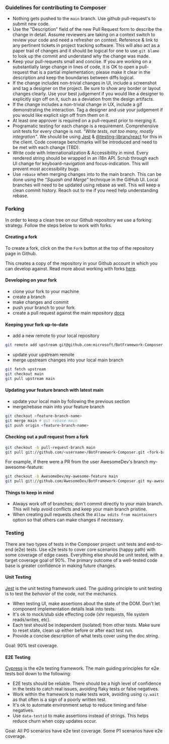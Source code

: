 ### Guidelines for contributing to Composer

- Nothing gets pushed to the `main` branch. Use github pull-request's to submit new code.
- Use the "Description" field of the new Pull Request form to describe the change in detail. Assume reviewers are taking on a context switch to review your code and need a refresher on context. Reference & link to any pertinent tickets in project tracking software. This will also act as a paper trail of changes and it should be logical for one to use `git blame` to look up the commit and understand why the change was made.
- Keep your pull-requests small and concise. If you are working on a substantially large change in lines of code, it is OK to open a pull-request that is a partial implementation; please make it clear in the description and keep the boundaries between diffs logical.
- If the change includes non-trivial changes in UI, include a screenshot and tag a designer on the project. Be sure to show any border or layout changes clearly. Use your best judgement if you would like a designer to explicitly sign off on it, such as a deviation from the design artifacts.
- If the change includes a non-trivial change in UX, include a gif demonstrating the interaction. Tag a designer and use your judgement if you would like explicit sign off from them on it.
- At least one approver is required on a pull-request prior to merging it.
- Programatic testing for each change is a requirement. Comprehensive unit tests for every change is not. _"Write tests, not too many, mostly integration"_. We should be using [Jest](https://jestjs.io/) & [@testing-library/react](https://github.com/testing-library/react-testing-library) for this in the client. Code coverage benchmarks will be introduced and need to be met with each change (TBD).
- Write code with Internationalization & Accessibility in mind. Every rendered string should be wrapped in an i18n API. Scrub through each UI change for keyboard-navigation and focus-indication. This will prevent most accessibility bugs.
- Use `rebase` when merging changes into to the main branch. This can be done using the _“Squash and Merge”_ technique in the GitHub UI. Local branches will need to be updated using rebase as well. This will keep a clean commit history. Reach out to me if you need help understanding rebase.

### Forking

In order to keep a clean tree on our Github repository we use a forking strategy. Follow the steps below to work with forks.

#### Creating a fork

To create a fork, click on the the `Fork` button at the top of the repository page in Github.

This creates a copy of the repository in your Github account in which you can develop against. Read more about working with forks [here](https://help.github.com/en/articles/working-with-forks).

#### Developing on your fork

- clone your fork to your machine
- create a branch
- make changes and commit
- push your branch to your fork
- create a pull request against the main repository [docs](https://help.github.com/en/articles/creating-a-pull-request-from-a-fork)

#### Keeping your fork up-to-date

- add a new remote to your local repository

```bash
git remote add upstream git@github.com:microsoft/BotFramework-Composer.git
```

- update your upstream remote
- merge upstream changes into your local main branch

```bash
git fetch upstream
git checkout main
git pull upstream main
```

#### Updating your feature branch with latest main

- update your local main by following the previous section
- merge/rebase main into your feature branch

```bash
git checkout <feature-branch-name>
git merge main # git rebase main
git push origin <feature-branch-name>
```

#### Checking out a pull request from a fork

```bash
git checkout -b pull-request-branch main
git pull git://github.com/<username>/BotFramework-Composer.git <fork-branch-name>
```

For example, if there were a PR from the user AwesomeDev's branch my-awesome-feature:

```bash
git checkout -b AwesomeDev/my-awesome-feature main
git pull git://github.com/AwesomeDev/BotFramework-Composer.git my-awesome-feature
```

#### Things to keep in mind

- Always work off of branches; don't commit directly to your main branch. This will help avoid conflicts and keep your main branch pristine.
- When creating pull requests check the `Allow edits from maintainers` option so that others can make changes if necessary.

### Testing

There are two types of tests in the Composer project: unit tests and end-to-end (e2e) tests. Use e2e tests to cover core scenarios (happy path) with some coverage of edge cases. Everything else should be unit tested, with a target coverage goal of 90%.
The primary outcome of a well-tested code base is greater confidence in making future changes.

#### Unit Testing

[Jest](https://jestjs.io/) is the unit testing framework used. The guiding principle to unit testing is to test the _behavior_ of the code, not the mechanics.

- When testing UI, make assertions about the state of the DOM. Don't let component implementation details leak into tests.
- It's ok to mock/stub side effecting code (xhr requests, file system reads/writes, etc).
- Each test should be independent (isolated) from other tests. Make sure to reset state, clean up either before or after eact test run.
- Provide a concise description of what tests cover using the doc string.

Goal: 90% test coverage.

#### E2E Testing

[Cypress](https://www.cypress.io/) is the e2e testing framework. The main guiding principles for e2e tests boil down to the following:

- E2E tests should be reliable. There should be a high level of confidence in the tests to catch real issues, avoiding flaky tests or false negatives.
- Work within the framework to make tests work, avoiding using `cy.wait` as that often is a sign of a poorly written test.
- It's ok to automate environment setup to reduce timing and false negatives.
- Use `data-testid` to make assertions instead of strings. This helps reduce churn when copy updates occur.

Goal: All P0 scenarios have e2e test coverage. Some P1 scenarios have e2e coverage.
